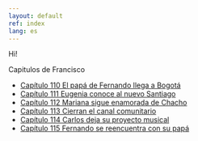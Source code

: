 ```yaml
---
layout: default
ref: index
lang: es
---
```



Hi!

Capitulos de Francisco


- [Capítulo 110 El papá de Fernando llega a Bogotá](https://www.canalrcn.com/francisco-el-matematico-t1/capitulos/francisco-el-matematico-t1-capitulo-110-el-papa-de-fernando-llega-bogota-193)
- [Capítulo 111 Eugenia conoce al nuevo Santiago](https://www.canalrcn.com/francisco-el-matematico-t1/capitulos/francisco-el-matematico-t1-capitulo-111-eugenia-conoce-al-nuevo-santiago-194)
- [Capítulo 112 Mariana sigue enamorada de Chacho](https://www.canalrcn.com/francisco-el-matematico-t1/capitulos/francisco-el-matematico-t1-capitulo-112-mariana-sigue-enamorada-de-chacho-195)
- [Capítulo 113 Cierran el canal comunitario](https://www.canalrcn.com/francisco-el-matematico-t1/capitulos/francisco-el-matematico-t1-capitulo-113-cierran-el-canal-comunitario-196)
- [Capítulo 114 Carlos deja su proyecto musical](https://www.canalrcn.com/francisco-el-matematico-t1/capitulos/francisco-el-matematico-t1-capitulo-114-carlos-deja-su-proyecto-musical-197)
- [Capítulo 115 Fernando se reencuentra con su papá](https://www.canalrcn.com/francisco-el-matematico-t1/capitulos/francisco-el-matematico-t1-capitulo-115-fernando-se-reencuentra-con-su-papa-198)





